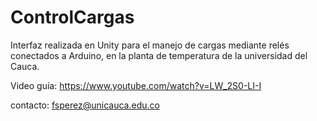 # ControlCargas
Interfaz realizada en Unity para el manejo de cargas mediante relés conectados a Arduino, en la planta de temperatura de la universidad del Cauca.

Video guía: https://www.youtube.com/watch?v=LW_2S0-LI-I

contacto: fsperez@unicauca.edu.co

